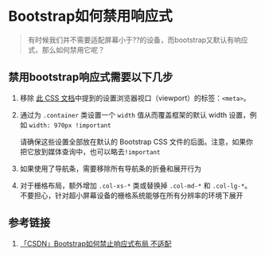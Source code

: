 # Bootstrap如何禁用响应式

> 有时候我们并不需要适配屏幕小于??的设备，而bootstrap又默认有响应式，那么如何禁用它呢？

## 禁用bootstrap响应式需要以下几步

1. 移除 [此 CSS 文档](http://v3.bootcss.com/css/#overview-mobile)中提到的设置浏览器视口（viewport）的标签：`<meta>`。

2. 通过为 `.container` 类设置一个 `width` 值从而覆盖框架的默认 width 设置，例如 `width: 970px !important`

   请确保这些设置全部放在默认的 Bootstrap CSS 文件的后面。注意，如果你把它放到媒体查询中，也可以略去`!important` 

3. 如果使用了导航条，需要移除所有导航条的折叠和展开行为

4. 对于栅格布局，额外增加 `.col-xs-*` 类或替换掉 `.col-md-*` 和 `.col-lg-*`。 不要担心，针对超小屏幕设备的栅格系统能够在所有分辨率的环境下展开

## 参考链接

1. [「CSDN」Bootstrap如何禁止响应式布局 不适配](https://blog.csdn.net/weixin_30666943/article/details/94837000)

